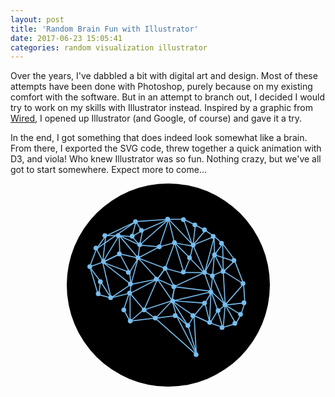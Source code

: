 ```yaml
---
layout: post
title: 'Random Brain Fun with Illustrator'
date: 2017-06-23 15:05:41
categories: random visualization illustrator
---
```


Over the years, I've dabbled a bit with digital art and design. Most of these attempts have been done with Photoshop, purely because on my existing comfort with the software. But in an attempt to branch out, I decided I would try to work on my skills with Illustrator instead. Inspired by a graphic from [Wired](https://www.youtube.com/watch?v=Bxp9Rh7srIg), I opened up Illustrator (and Google, of course) and gave it a try.

In the end, I got something that does indeed look somewhat like a brain. From there, I exported the SVG code, threw together a quick animation with D3, and viola! Who knew Illustrator was so fun. Nothing crazy, but we've all got to start somewhere. Expect more to come...

<style>
#brain_viz_container {
    width: 325px;
    margin: auto;
}

#brain_viz {
    width: 325px;
    height: 325px;
}

#brain_viz line {
    fill: none;
    stroke: #77bdee;
    stroke-width: 3;
}

#brain_viz circle:not(#background_circle) {
    fill: #77bdee;
}
</style>

<div id="brain_viz_container">
    <svg id="brain_viz" viewBox="-50 -50 600 600">
        <circle id="background_circle" cx="250" cy="250" r="300"/>
        <line x1="356.396" y1="213.275" x2="295.861" y2="212.697"/>
        <line x1="266.287" y1="254.945" x2="356.396" y2="213.275"/>
        <line x1="262.855" y1="297.188" x2="375.528" y2="270.223"/>
        <line x1="139.737" y1="247.904" x2="80.657" y2="287.807"/>
        <line x1="56.247" y1="182.52" x2="139.737" y2="247.904"/>
        <line x1="56.247" y1="182.52" x2="106.944" y2="157.976"/>
        <line x1="135.713" y1="212.697" x2="56.247" y2="182.52"/>
        <line x1="106.944" y1="157.976" x2="135.713" y2="212.697"/>
        <line x1="177.224" y1="322.676" x2="136.987" y2="357.548"/>
        <line x1="210.754" y1="348.16" x2="177.224" y2="322.676"/>
        <line x1="273.791" y1="340.111" x2="210.754" y2="348.16"/>
        <line x1="332.804" y1="454.115" x2="273.791" y2="340.111"/>
        <line x1="260.378" y1="295.854" x2="326.099" y2="341.453"/>
        <line x1="268.426" y1="256.957" x2="260.378" y2="295.854"/>
        <line x1="240.261" y1="200.626" x2="268.426" y2="256.957"/>
        <line x1="295.25" y1="215.379" x2="240.261" y2="200.626"/>
        <line x1="314.027" y1="171.12" x2="295.25" y2="215.379"/>
        <line x1="356.945" y1="215.379" x2="314.027" y2="171.12"/>
        <line x1="377.062" y1="271.711" x2="356.945" y2="215.379"/>
        <line x1="358.287" y1="303.9" x2="377.062" y2="271.711"/>
        <line x1="373.04" y1="362.912" x2="358.287" y2="303.9"/>
        <line x1="395.841" y1="325.357" x2="373.04" y2="362.912"/>
        <line x1="410.595" y1="374.982" x2="395.841" y2="325.357"/>
        <line x1="417.971" y1="308.499" x2="464.242" y2="337.43"/>
        <line x1="449.488" y1="364.254" x2="417.971" y2="308.499"/>
        <line x1="417.3" y1="309.266" x2="476.112" y2="302.424"/>
        <line x1="379.746" y1="222.086" x2="417.3" y2="309.266"/>
        <line x1="411.936" y1="208.674" x2="379.746" y2="222.086"/>
        <line x1="472.29" y1="246.497" x2="411.936" y2="208.674"/>
        <line x1="386.453" y1="160.39" x2="446.808" y2="180.508"/>
        <line x1="410.595" y1="128.201" x2="386.453" y2="160.39"/>
        <line x1="322.075" y1="134.907" x2="295.25" y2="55.776"/>
        <line x1="268.426" y1="125.519" x2="322.075" y2="134.907"/>
        <line x1="250.99" y1="55.776" x2="268.426" y2="125.519"/>
        <line x1="171.859" y1="90.647" x2="250.99" y2="55.776"/>
        <line x1="154.423" y1="62.481" x2="171.859" y2="90.647"/>
        <line x1="57.856" y1="181.85" x2="37.738" y2="142.954"/>
        <line x1="17.62" y1="196.603" x2="57.856" y2="181.85"/>
        <line x1="49.809" y1="239.521" x2="17.62" y2="196.603"/>
        <line x1="44.444" y1="278.416" x2="49.809" y2="239.521"/>
        <line x1="323.014" y1="131.822" x2="250.99" y2="55.776"/>
        <line x1="357.616" y1="212.697" x2="323.014" y2="131.822"/>
        <line x1="386.185" y1="159.787" x2="357.616" y2="212.697"/>
        <line x1="323.014" y1="131.822" x2="386.185" y2="106.272"/>
        <line x1="330.055" y1="71.267" x2="323.014" y2="131.822"/>
        <line x1="37.738" y1="142.954" x2="154.423" y2="62.481"/>
        <line x1="65.099" y1="103.858" x2="56.247" y2="182.52"/>
        <line x1="104.53" y1="103.858" x2="65.099" y2="103.858"/>
        <line x1="142.755" y1="106.876" x2="104.53" y2="103.858"/>
        <line x1="165.287" y1="131.822" x2="142.755" y2="106.876"/>
        <line x1="223.831" y1="137.053" x2="165.287" y2="131.822"/>
        <line x1="268.693" y1="124.781" x2="223.831" y2="137.053"/>
        <line x1="241.132" y1="200.626" x2="268.693" y2="124.781"/>
        <line x1="217.795" y1="232.413" x2="241.132" y2="200.626"/>
        <line x1="160.849" y1="170.248" x2="217.795" y2="232.413"/>
        <line x1="106.944" y1="157.976" x2="160.849" y2="170.248"/>
        <line x1="56.247" y1="182.52" x2="106.944" y2="157.976"/>
        <line x1="165.287" y1="131.822" x2="104.53" y2="103.858"/>
        <line x1="160.849" y1="170.248" x2="165.287" y2="131.822"/>
        <line x1="241.132" y1="200.626" x2="160.849" y2="170.248"/>
        <line x1="217.795" y1="232.413" x2="241.132" y2="200.626"/>
        <line x1="139.737" y1="247.904" x2="217.795" y2="232.413"/>
        <line x1="160.849" y1="170.248" x2="139.737" y2="247.904"/>
        <line x1="104.53" y1="103.858" x2="106.944" y2="157.976"/>
        <line x1="142.755" y1="106.876" x2="154.423" y2="62.817"/>
        <line x1="171.538" y1="90.086" x2="142.755" y2="106.876"/>
        <line x1="165.287" y1="131.822" x2="174.139" y2="88.568"/>
        <line x1="250.99" y1="55.776" x2="165.287" y2="131.822"/>
        <line x1="223.831" y1="137.053" x2="250.99" y2="55.776"/>
        <line x1="160.849" y1="170.248" x2="223.831" y2="137.053"/>
        <line x1="135.713" y1="212.697" x2="160.849" y2="170.248"/>
        <line x1="139.737" y1="247.904" x2="135.713" y2="212.697"/>
        <line x1="137.122" y1="274.661" x2="139.737" y2="247.904"/>
        <line x1="217.795" y1="232.413" x2="137.122" y2="274.661"/>
        <line x1="178.163" y1="323.348" x2="217.795" y2="232.413"/>
        <line x1="261.452" y1="296.188" x2="178.163" y2="323.348"/>
        <line x1="396.646" y1="326.171" x2="376.125" y2="268.225"/>
        <line x1="417.3" y1="309.266" x2="396.646" y2="326.171"/>
        <line x1="472.29" y1="246.496" x2="417.3" y2="309.266"/>
        <line x1="412.338" y1="375.461" x2="417.971" y2="307.654"/>
        <line x1="326.232" y1="340.254" x2="371.699" y2="361.378"/>
        <line x1="308.335" y1="370.32" x2="326.232" y2="340.254"/>
        <line x1="261.452" y1="296.188" x2="308.335" y2="370.32"/>
        <line x1="268.493" y1="254.945" x2="261.452" y2="296.188"/>
        <line x1="217.795" y1="232.413" x2="268.493" y2="254.945"/>
        <line x1="261.452" y1="296.188" x2="217.795" y2="232.413"/>
        <line x1="213.065" y1="347.295" x2="261.452" y2="296.188"/>
        <line x1="137.122" y1="274.661" x2="137.122" y2="356.341"/>
        <line x1="178.163" y1="323.348" x2="137.122" y2="274.661"/>
        <line x1="308.335" y1="370.32" x2="334.682" y2="457.334"/>
        <line x1="273.925" y1="340.254" x2="308.335" y2="370.32"/>
        <line x1="261.452" y1="296.188" x2="273.925" y2="340.254"/>
        <line x1="357.616" y1="303.229" x2="261.452" y2="296.188"/>
        <line x1="326.232" y1="340.254" x2="357.616" y2="303.229"/>
        <line x1="376.125" y1="268.225" x2="371.699" y2="361.378"/>
        <line x1="417.971" y1="307.654" x2="376.125" y2="268.225"/>
        <line x1="412.338" y1="210.686" x2="417.971" y2="307.654"/>
        <line x1="447.344" y1="177.289" x2="412.338" y2="210.686"/>
        <line x1="412.338" y1="210.686" x2="410.595" y2="128.201"/>
        <line x1="386.185" y1="159.787" x2="412.338" y2="210.686"/>
        <line x1="380.752" y1="222.756" x2="386.185" y2="159.787"/>
        <line x1="357.616" y1="212.697" x2="380.752" y2="222.756"/>
        <line x1="386.185" y1="106.272" x2="357.616" y2="212.697"/>
        <line x1="323.014" y1="131.822" x2="360.433" y2="86.959"/>
        <line x1="314.161" y1="170.248" x2="323.014" y2="131.822"/>
        <line x1="268.693" y1="124.781" x2="314.161" y2="170.248"/>
        <line x1="295.861" y1="212.697" x2="268.693" y2="124.781"/>
        <line x1="376.125" y1="268.225" x2="268.493" y2="254.945"/>
        <line x1="380.752" y1="222.756" x2="376.125" y2="268.225"/>
        <line x1="105.25" y1="103.915" x2="160.849" y2="170.248"/>
        <line x1="56.247" y1="182.52" x2="104.53" y2="103.858"/>
        <line x1="80.657" y1="287.807" x2="56.247" y2="182.52"/>
        <line x1="49.809" y1="239.521" x2="80.657" y2="287.807"/>
        <line x1="385.024" y1="106.742" x2="386.453" y2="161.333"/>
        <line class="brain_border" x1="42.176" y1="276.404" x2="17.62" y2="193.75"/>
        <line class="brain_border" x1="134.305" y1="274.393" x2="80.657" y2="287.807"/>
        <line class="brain_border" x1="118.211" y1="322.676" x2="134.305" y2="274.393"/>
        <line class="brain_border" x1="136.987" y1="357.548" x2="118.211" y2="322.676"/>
        <line class="brain_border" x1="326.099" y1="341.453" x2="332.804" y2="454.115"/>
        <line class="brain_border" x1="449.488" y1="364.254" x2="410.595" y2="374.982"/>
        <line class="brain_border" x1="464.242" y1="337.43" x2="449.488" y2="364.254"/>
        <line class="brain_border" x1="446.808" y1="180.508" x2="472.29" y2="246.497"/>
        <line class="brain_border" x1="386.453" y1="106.742" x2="410.595" y2="128.201"/>
        <line class="brain_border" x1="358.287" y1="87.965" x2="386.453" y2="106.742"/>
        <line class="brain_border" x1="328.78" y1="71.87" x2="358.287" y2="87.965"/>
        <line class="brain_border" x1="295.25" y1="55.776" x2="328.78" y2="71.87"/>
        <line class="brain_border" x1="64.562" y1="105.401" x2="154.423" y2="62.481"/>
        <line class="brain_border" x1="37.738" y1="142.954" x2="64.562" y2="105.401"/>
        <line class="brain_border" x1="80.657" y1="287.807" x2="44.444" y2="278.416"/>
        <line class="brain_border" x1="250.99" y1="55.776" x2="295.25" y2="55.776"/>
        <line class="brain_border" x1="154.423" y1="62.481" x2="250.99" y2="55.776"/>
        <line class="brain_border" x1="17.62" y1="196.603" x2="37.738" y2="142.954"/>
        <line class="brain_border" x1="476.112" y1="302.424" x2="472.29" y2="246.496"/>
        <line class="brain_border" x1="464.242" y1="337.43" x2="476.112" y2="302.424"/>
        <line class="brain_border" x1="371.699" y1="361.378" x2="412.338" y2="375.461"/>
        <line class="brain_border" x1="137.122" y1="356.341" x2="213.065" y2="347.295"/>
        <line class="brain_border" x1="371.699" y1="361.378" x2="326.232" y2="340.254"/>
        <line class="brain_border" x1="410.595" y1="128.201" x2="447.344" y2="177.289"/>
        <line class="brain_border" x1="211.5" y1="348" x2="332.804" y2="455.5"/>
        <circle cx="294.654" cy="56.776" r="7.042"/>
        <circle cx="248.003" cy="55.167" r="7.042"/>
        <circle cx="152.827" cy="62.817" r="7.042"/>
        <circle cx="170.542" cy="88.568" r="7.042"/>
        <circle cx="268.098" cy="124.781" r="7.041"/>
        <circle cx="312.565" cy="169.248" r="7.042"/>
        <circle cx="323.417" cy="131.822" r="7.042"/>
        <circle cx="328.458" cy="72.267" r="7.041"/>
        <circle cx="356.836" cy="86.959" r="7.042"/>
        <circle cx="382.587" cy="106.272" r="7.042"/>
        <circle cx="407.131" cy="126.391" r="7.042"/>
        <circle cx="443.747" cy="177.289" r="7.042"/>
        <circle cx="165.69" cy="130.822" r="7.042"/>
        <circle cx="223.234" cy="137.053" r="7.041"/>
        <circle cx="143.158" cy="105.876" r="7.041"/>
        <circle cx="101.934" cy="103.858" r="7.041"/>
        <circle cx="105.348" cy="157.976" r="7.041"/>
        <circle cx="58.65" cy="180.52" r="7.041"/>
        <circle cx="36.141" cy="140.674" r="7.042"/>
        <circle cx="62.502" cy="103.858" r="7.041"/>
        <circle cx="18.041" cy="195.603" r="7.041"/>
        <circle cx="49.218" cy="240.119" r="7.042"/>
        <circle cx="42.994" cy="275.667" r="7.042"/>
        <circle cx="79.597" cy="287.285" r="7.042"/>
        <circle cx="135.525" cy="273.661" r="7.041"/>
        <circle cx="118.614" cy="323.347" r="7.042"/>
        <circle cx="137.525" cy="356.341" r="7.041"/>
        <circle cx="178.566" cy="323.348" r="7.041"/>
        <circle cx="211.469" cy="347.295" r="7.041"/>
        <circle cx="270.329" cy="340.254" r="7.042"/>
        <circle cx="332.085" cy="455.334" r="7.041"/>
        <circle cx="307.738" cy="369.321" r="7.041"/>
        <circle cx="322.635" cy="340.254" r="7.042"/>
        <circle cx="372.103" cy="360.378" r="7.041"/>
        <circle cx="408.741" cy="375.461" r="7.041"/>
        <circle cx="446.562" cy="363.28" r="7.042"/>
        <circle cx="463.326" cy="336.535" r="7.042"/>
        <circle cx="397.049" cy="325.171" r="7.041"/>
        <circle cx="357.02" cy="303.229" r="7.042"/>
        <circle cx="262.855" cy="297.188" r="7.042"/>
        <circle cx="375.528" cy="270.225" r="7.041"/>
        <circle cx="266.287" cy="254.945" r="7.041"/>
        <circle cx="214.199" cy="232.413" r="7.042"/>
        <circle cx="240.536" cy="200.626" r="7.042"/>
        <circle cx="294.266" cy="211.697" r="7.042"/>
        <circle cx="357.02" cy="212.697" r="7.042"/>
        <circle cx="380.156" cy="222.756" r="7.042"/>
        <circle cx="411.741" cy="209.686" r="7.041"/>
        <circle cx="386.587" cy="160.787" r="7.042"/>
        <circle cx="160.252" cy="169.248" r="7.041"/>
        <circle cx="132.117" cy="212.697" r="7.041"/>
        <circle cx="138.141" cy="246.904" r="7.041"/>
        <circle cx="473.516" cy="302.424" r="7.041"/>
        <circle cx="470.693" cy="245.496" r="7.042"/>
        <circle cx="417.374" cy="307.654" r="7.041"/>
    </svg>
</div>

<script>
    function animate_brain() {
        var available_lines = brain_svg.selectAll('line:not(.tbd):not(.brain_border)');

        if (available_lines.size() == 0) return;

        var ix = Math.floor(Math.random() * available_lines.size());

        var l1 = d3.select(available_lines._groups[0][ix]);
        var l2 = brain_svg.append('line')
            .attr('x1', l1.attr('x2'))
            .attr('y1', l1.attr('y2'))
            .attr('x2', l1.attr('x2'))
            .attr('y2', l1.attr('y2'));

        var x1 = l1.attr('x1'),
            y1 = l1.attr('y1');

        l2.transition().duration(1000).delay(200)
            .attr('x1', x1)
            .attr('y1', y1);

        l1.transition().duration(1000)
            .attr('x2', x1)
            .attr('y2', y1)
            .transition().delay(2000)
            .remove();
    }

    var brain_svg = d3.select('#brain_viz');
    var lines = brain_svg.selectAll('line'),
        dots  = brain_svg.selectAll('circle');

    var brain_interval = setInterval(function() {
        animate_brain();
    }, 200);

    $(window).blur(function() {
        clearInterval(brain_interval);
    });

    $(window).focus(function() {
        brain_interval = setInterval(function() {
            animate_brain();
        }, 200);
    });
</script>

